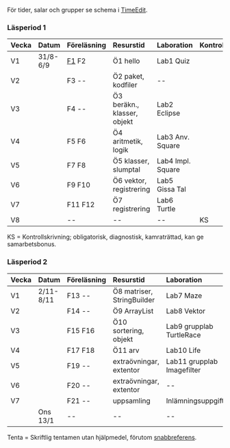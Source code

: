 För tider, salar och grupper se schema i [TimeEdit].

### Läsperiod 1 ###

| Vecka| Datum        | Föreläsning | Resurstid                    | Laboration          |Kontroll|
|:-----|:-------------|:------------|:-----------                  |:--------------------|:-------|
| V1   | 31/8-6/9     | [F1] F2     | Ö1 hello                     | Lab1 Quiz           |        |
| V2   |              | F3  --      | Ö2 paket, kodfiler           | --                  |        |
| V3   |              | F4  --      | Ö3 beräkn., klasser, objekt  | Lab2 Eclipse        |        |
| V4   |              | F5 F6       | Ö4 aritmetik, logik          | Lab3 Anv. Square    |        |
| V5   |              | F7 F8       | Ö5 klasser, slumptal         | Lab4 Impl. Square   |        |
| V6   |              | F9 F10      | Ö6 vektor, registrering      | Lab5 Gissa Tal      |        |
| V7   |              | F11 F12     | Ö7 registrering              | Lab6 Turtle         |        |
| V8   |              | --          | --                           | --                  | KS     |

KS = Kontrollskrivning; obligatorisk, diagnostisk, kamraträttad, kan ge samarbetsbonus.

### Läsperiod 2

| Vecka| Datum        | Föreläsning | Resurstid                    | Laboration                |Kontroll|
|:-----|:-------------|:------------|:-----------                  |:---------------------     |:-------|
| V1   | 2/11-8/11    | F13 --      | Ö8 matriser, StringBuilder   | Lab7 Maze                 |        |
| V2   |              | F14 --      | Ö9 ArrayList                 | Lab8 Vektor               |        |
| V3   |              | F15 F16     | Ö10 sortering, objekt        | Lab9 grupplab TurtleRace  |        |
| V4   |              | F17 F18     | Ö11 arv                      | Lab10 Life                |        |
| V5   |              | F19 --      | extraövningar, extentor      | Lab11 grupplab Imagefilter|        | 
| V6   |              | F20 --      | extraövningar, extentor      | --                        |        |
| V7   |              | F21 --      | uppsamling                   | Inlämningsuppgift         |        |
|      | Ons 13/1     | --          | --                           | --                        | Tenta  |

Tenta = Skriftlig tentamen utan hjälpmedel, förutom [snabbreferens].

[TimeEdit]: http://cs.lth.se/eda016/schema   
[F1]: http://fileadmin.cs.lth.se/cs/Education/EDA016/lectures/f1.pdf
[snabbreferens]: http://cs.lth.se/eda016/javaref
